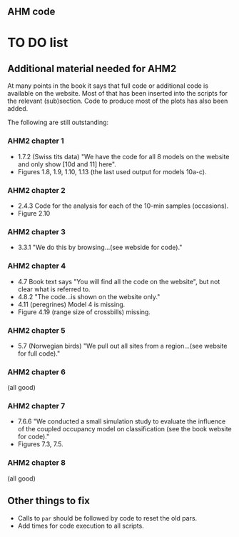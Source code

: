 ## AHM code

# TO DO list

## Additional material needed for AHM2

At many points in the book it says that full code or additional code is available on the website. Most of that has been inserted into the scripts for the relevant (sub)section. Code to produce most of the plots has also been added.

The following are still outstanding:

### AHM2 chapter 1
* 1.7.2 (Swiss tits data) "We have the code for all 8 models on the website and only show [10d and 11] here".
* Figures 1.8, 1.9, 1.10, 1.13 (the last used output for models 10a-c).

### AHM2 chapter 2
* 2.4.3 Code for the analysis for each of the 10-min samples (occasions).
* Figure 2.10

### AHM2 chapter 3
* 3.3.1  "We do this by browsing...(see webside for code)."

### AHM2 chapter 4
* 4.7 Book text says "You will find all the code on the website", but not clear what is referred to.
* 4.8.2 "The code...is shown on the website only."
* 4.11 (peregrines) Model 4 is missing.
* Figure 4.19 (range size of crossbills) missing.

### AHM2 chapter 5
* 5.7 (Norwegian birds) "We pull out all sites from a region...(see website for full code)."

### AHM2 chapter 6
(all good)

### AHM2 chapter 7
* 7.6.6 "We conducted a small simulation study to evaluate the influence of the coupled occupancy model on classification (see the book website for code)."
* Figures 7.3, 7.5.

### AHM2 chapter 8
(all good)

## Other things to fix

* Calls to `par` should be followed by code to reset the old pars.
* Add times for code execution to all scripts.



